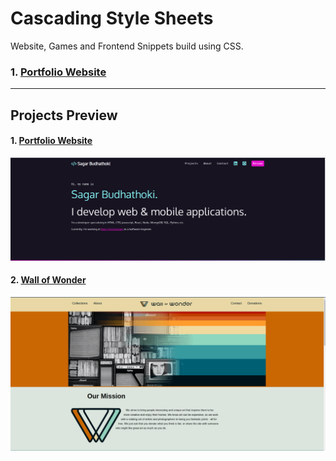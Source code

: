 # Cascading Style Sheets
Website, Games and Frontend Snippets build using CSS.

### 1. [Portfolio Website](https://github.com/sagar-code/CSS/tree/master/Portfolio)

___

## Projects Preview
#### 1. [Portfolio Website](https://github.com/sagar-code/CSS/tree/master/Portfolio)
![Portfolio Preview](https://github.com/sagar-code/CSS/blob/master/Portfolio/images/portfolio_preview.png "Portfolio Preview")

#### 2. [Wall of Wonder](https://github.com/sagar-code/CSS/tree/master/Wall%20of%20Wonder)
![Wall of Wonder Preview](https://github.com/sagar-code/CSS/blob/master/Wall%20of%20Wonder/images/wall_of_wonder.png "Wall of Wonder Preview")
